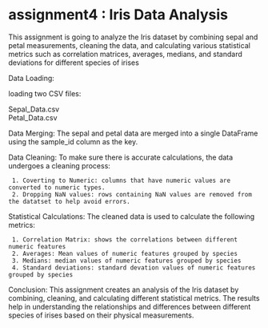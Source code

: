 # assignment4 : Iris Data Analysis

This assignment is going to analyze the Iris dataset by combining sepal and petal measurements, cleaning the data, and calculating various statistical metrics such as correlation matrices, averages, medians, and standard deviations for different species of irises

Data Loading:

 loading two CSV files: 
  
   Sepal_Data.csv  
   Petal_Data.csv

Data Merging:
  The sepal and petal data are merged into a single DataFrame using the sample_id column as the key.

Data Cleaning:
  To make sure there is accurate calculations, the data undergoes a cleaning process:

     1. Coverting to Numeric: columns that have numeric values are converted to numeric types.
     2. Dropping NaN values: rows containing NaN values are removed from the datatset to help avoid errors.

Statistical Calculations:
  The cleaned data is used to calculate the following metrics:

     1. Correlation Matrix: shows the correlations between different numeric features
     2. Averages: Mean values of numeric features grouped by species
     3. Medians: median values of numeric features grouped by species
     4. Standard deviations: standard devation values of numeric features grouped by species


Conclusion:
 This assignment creates an analysis of the Iris dataset by combining, cleaning, and calculating different statistical metrics. The results help in understanding the relationships and differences between different species of irises based on their physical measurements.
